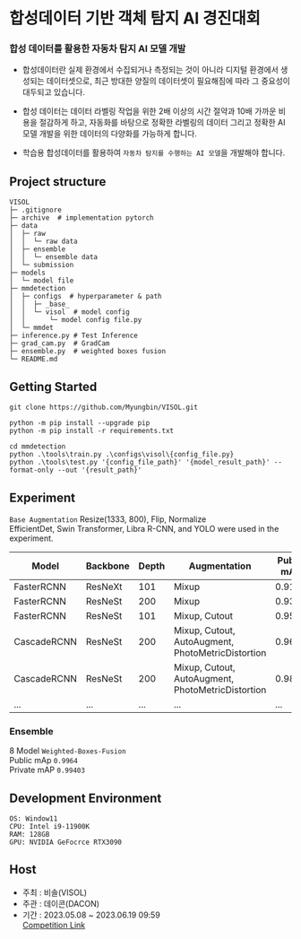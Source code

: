 # 합성데이터 기반 객체 탐지 AI 경진대회

### 합성 데이터를 활용한 자동차 탐지 AI 모델 개발
- 합성데이터란 실제 환경에서 수집되거나 측정되는 것이 아니라 디지털 환경에서 생성되는 데이터셋으로,  최근 방대한 양질의 데이터셋이 필요해짐에 따라 그 중요성이 대두되고 있습니다.

- 합성 데이터는 데이터 라벨링 작업을 위한 2배 이상의 시간 절약과 10배 가까운 비용을 절감하게 하고, 자동화를 바탕으로 정확한 라벨링의 데이터 그리고 정확한 AI 모델 개발을 위한 데이터의 다양화를 가능하게 합니다.
- 학습용 합성데이터를 활용하여 `자동차 탐지를 수행하는 AI 모델`을 개발해야 합니다.


## Project structure
```
VISOL
├─ .gitignore
├─ archive  # implementation pytorch 
├─ data  
│  ├─ raw
│  │  └─ raw data
│  ├─ ensemble
│  │  └─ ensemble data
│  └─ submission
├─ models
│  └─ model file
├─ mmdetection
│  ├─ configs  # hyperparameter & path
│  │  ├─ _base_  
│  │  └─ visol  # model config
│  │      └─ model config file.py
│  └─ mmdet
├─ inference.py # Test Inference
├─ grad_cam.py  # GradCam
├─ ensemble.py  # weighted boxes fusion
└─ README.md
```
## Getting Started
```
git clone https://github.com/Myungbin/VISOL.git

python -m pip install --upgrade pip
python -m pip install -r requirements.txt

cd mmdetection
python .\tools\train.py .\configs\visol\{config_file.py}
python .\tools\test.py '{config_file_path}' '{model_result_path}' --format-only --out '{result_path}'

```

## Experiment
`Base Augmentation`  Resize(1333, 800), Flip, Normalize  
EfficientDet, Swin Transformer, Libra R-CNN, and YOLO were used in the experiment.

| Model       | Backbone | Depth | Augmentation                                      | Public mAp |
|-------------|----------|-------|---------------------------------------------------|-----------|
| FasterRCNN  | ResNeXt  | 101   | Mixup                                             | 0.9133    |
| FasterRCNN  | ResNeSt  | 200   | Mixup                                             | 0.9341    |
| FasterRCNN  | ResNeSt  | 101   | Mixup, Cutout                                     | 0.95      |
| CascadeRCNN | ResNeSt  | 200   | Mixup, Cutout, AutoAugment, PhotoMetricDistortion | 0.969     |
| CascadeRCNN | ResNeSt  | 200   | Mixup, Cutout, AutoAugment, PhotoMetricDistortion | 0.982     |
| ...         | ...      | ...   | ...                                               | ...      |

### Ensemble
8 Model `Weighted-Boxes-Fusion`  
Public mAp `0.9964`  
Private mAP `0.99403`

## Development Environment
```
OS: Window11
CPU: Intel i9-11900K
RAM: 128GB
GPU: NVIDIA GeFocrce RTX3090
```

## Host
- 주최 : 비솔(VISOL)  
- 주관 : 데이콘(DACON)
- 기간 : 2023.05.08 ~ 2023.06.19 09:59  
[Competition Link](https://dacon.io/competitions/official/236107/overview/description)
